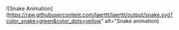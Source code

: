![Snake Animation](https://raw.githubusercontent.com/laerttt/laerttt/output/snake.svg?color_snake=green&color_dots=yellow" alt="Snake animation)

###
